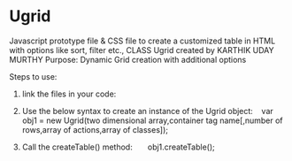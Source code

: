 # Ugrid
Javascript prototype file &amp; CSS file to create a customized table in HTML with options like sort, filter etc.,
CLASS Ugrid created by KARTHIK UDAY MURTHY
Purpose: Dynamic Grid creation with additional options

Steps to use:

1. link the files in your code:
    <link rel="stylesheet" href="Ugrid.css">
    <script src="Ugrid.js"></script>
    
2. Use the below syntax to create an instance of the Ugrid object:
    var obj1 = new Ugrid(two dimensional array,container tag name[,number of rows,array of actions,array of classes]);
    
3. Call the createTable() method:
        obj1.createTable();
